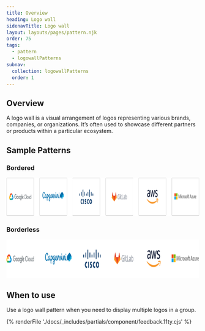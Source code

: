 ```yaml
---
title: Overview
heading: Logo wall
sidenavTitle: Logo wall
layout: layouts/pages/pattern.njk
order: 75
tags:
  - pattern
  - logowallPatterns
subnav:
  collection: logowallPatterns
  order: 1
---
```


<script type="module" data-helmet>
  import '@rhds/elements/lib/elements/rh-context-picker/rh-context-picker.js';
</script>

## Overview

A logo wall is a visual arrangement of logos representing various brands, companies, or organizations. It’s often used to showcase different partners or products within a particular ecosystem.

## Sample Patterns

<div class="grid">
  <div>
    <h3>Bordered</h3>
    <uxdot-example>
      <img src="./overview-sample-bordered.png"
      alt="An example of a bordered logo wall with 6 logos each inside of a bordered container."
      width="1010"
      height="99">
    </uxdot-example>
  </div>
  <div>
    <h3>Borderless</h3>
    <uxdot-example>
      <img src="./overview-sample-borderless.png"
      alt="An example of a borderless logo wall with 6 logos."
      width="1010"
      height="100">
    </uxdot-example>
  </div>
</div>

## When to use

Use a logo wall pattern when you need to display multiple logos in a group.

{% renderFile './docs/_includes/partials/component/feedback.11ty.cjs' %}
